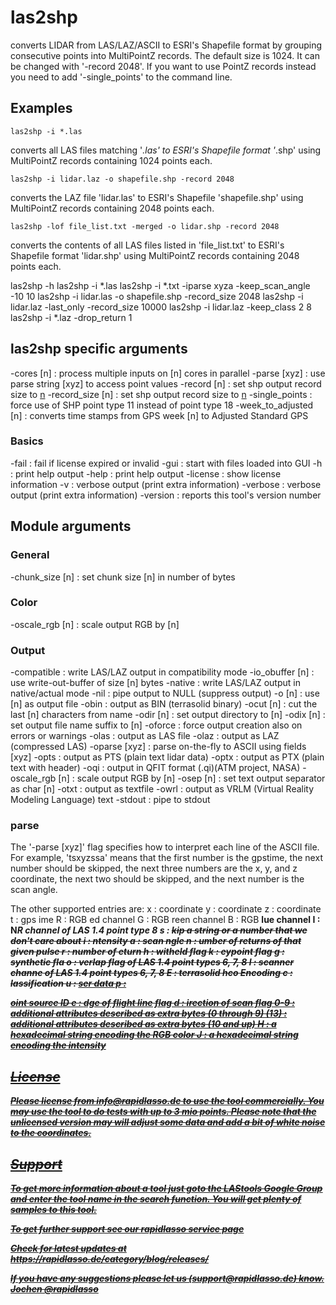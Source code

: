 ﻿# las2shp

converts LIDAR from LAS/LAZ/ASCII to ESRI's Shapefile format by
grouping consecutive points into MultiPointZ records. The default
size is 1024. It can be changed with '-record 2048'. 
If you want to use PointZ records instead you need to add 
'-single_points' to the command line.

 
## Examples

    las2shp -i *.las

converts all LAS files matching '*.las' to ESRI's Shapefile format
'*.shp' using MultiPointZ records containing 1024 points each.

    las2shp -i lidar.laz -o shapefile.shp -record 2048

converts the LAZ file 'lidar.las' to ESRI's Shapefile 'shapefile.shp'
using MultiPointZ records containing 2048 points each.

    las2shp -lof file_list.txt -merged -o lidar.shp -record 2048

converts the contents of all LAS files listed in 'file_list.txt' to ESRI's
Shapefile format 'lidar.shp' using MultiPointZ records containing 2048
points each.


las2shp -h
las2shp -i *.las
las2shp -i *.txt -iparse xyza -keep_scan_angle -10 10
las2shp -i lidar.las -o shapefile.shp -record_size 2048
las2shp -i lidar.laz -last_only -record_size 10000
las2shp -i lidar.laz -keep_class 2 8
las2shp -i *.laz -drop_return 1


## las2shp specific arguments

-cores [n]            : process multiple inputs on [n] cores in parallel
-parse [xyz]          : use parse string [xyz] to access point values
-record [n]           : set shp output record size to [n](default=1024)
-record_size [n]      : set shp output record size to [n](default=1024)
-single_points        : force use of SHP point type 11 instead of point type 18
-week_to_adjusted [n] : converts time stamps from GPS week [n] to Adjusted Standard GPS

### Basics
-fail    : fail if license expired or invalid
-gui     : start with files loaded into GUI
-h       : print help output
-help    : print help output
-license : show license information
-v       : verbose output (print extra information)
-verbose : verbose output (print extra information)
-version : reports this tool's version number

## Module arguments

### General
-chunk_size [n] : set chunk size [n] in number of bytes

### Color
-oscale_rgb [n] : scale output RGB by [n]

### Output
-compatible     : write LAS/LAZ output in compatibility mode
-io_obuffer [n] : use write-out-buffer of size [n] bytes
-native         : write LAS/LAZ output in native/actual mode
-nil            : pipe output to NULL (suppress output)
-o [n]          : use [n] as output file
-obin           : output as BIN (terrasolid binary)
-ocut [n]       : cut the last [n] characters from name
-odir [n]       : set output directory to [n]
-odix [n]       : set output file name suffix to [n]
-oforce         : force output creation also on errors or warnings
-olas           : output as LAS file
-olaz           : output as LAZ (compressed LAS)
-oparse [xyz]   : parse on-the-fly to ASCII using fields [xyz]
-opts           : output as PTS (plain text lidar data)
-optx           : output as PTX (plain text with header)
-oqi            : output in QFIT format (.qi)(ATM project, NASA)
-oscale_rgb [n] : scale output RGB by [n]
-osep [n]       : set text output separator as char [n]
-otxt           : output as textfile
-owrl           : output as VRLM (Virtual Reality Modeling Language) text
-stdout         : pipe to stdout

### parse
The '-parse [xyz]' flag specifies how to interpret
each line of the ASCII file. For example, 'tsxyzssa'
means that the first number is the gpstime, the next
number should be skipped, the next three numbers are
the x, y, and z coordinate, the next two should be
skipped, and the next number is the scan angle.

The other supported entries are:
  x : <x> coordinate
  y : <y> coordinate
  z : <z> coordinate
  t : gps <t>ime
  R : RGB <R>ed channel
  G : RGB <G>reen channel
  B : RGB <B>lue channel
  I : N<I>R channel of LAS 1.4 point type 8
  s : <s>kip a string or a number that we don't care about
  i : <i>ntensity
  a : scan <a>ngle
  n : <n>umber of returns of that given pulse
  r : number of <r>eturn
  h : with<h>eld flag
  k : <k>eypoint flag
  g : synthetic fla<g>
  o : <o>verlap flag of LAS 1.4 point types 6, 7, 8
  l : scanner channe<l> of LAS 1.4 point types 6, 7, 8
  E : terrasolid <E>hco Encoding
  c : <c>lassification
  u : <u>ser data
  p : <p>oint source ID
  e : <e>dge of flight line flag
  d : <d>irection of scan flag
  0-9 : additional attributes described as extra bytes (0 through 9)
  (13) : additional attributes described as extra bytes (10 and up)
  H : a hexadecimal string encoding the RGB color
  J : a hexadecimal string encoding the intensity


## License

Please license from info@rapidlasso.de to use the tool
commercially. 
You may use the tool to do tests with up to 3 mio points.
Please note that the unlicensed version may will adjust
some data and add a bit of white noise to the coordinates.

## Support

To get more information about a tool just goto the
[LAStools Google Group](http://groups.google.com/group/lastools/)
and enter the tool name in the search function.
You will get plenty of samples to this tool.

To get further support see our
[rapidlasso service page](https://rapidlasso.de/service/)

Check for latest updates at
https://rapidlasso.de/category/blog/releases/

If you have any suggestions please let us (support@rapidlasso.de) know.
Jochen @rapidlasso
